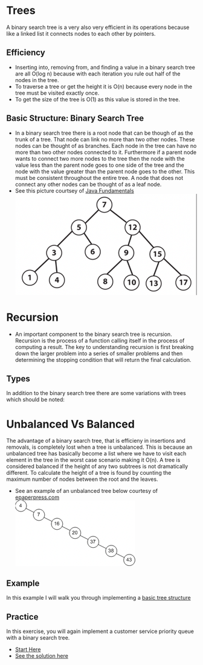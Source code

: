 # Trees
A binary search tree is a very also very efficient in its operations because like a linked list it connects nodes to each other by pointers.
## Efficiency
* Inserting into, removing from, and finding a value in a binary search tree are all O(log n) because with each iteration you rule out half of the nodes in the tree.
* To traverse a tree or get the height it is O(n) because every node in the tree must be visited exactly once.
* To get the size of the tree is O(1) as this value is stored in the tree.

## Basic Structure: Binary Search Tree
* In a binary search tree there is a root node that can be though of as the trunk of a tree. That node can link no more than two other nodes. These nodes can be thought of as branches. Each node in the tree can have no more than two other nodes connected to it. Furthermore if a parent node wants to connect two more nodes to the tree then the node with the value less than the parent node goes to one side of the tree and the node with the value greater than the parent node goes to the other. This must be consistent throughout the entire tree. A node that does not connect any other nodes can be thought of as a leaf node. 
* See this picture courtsey of <a href="https://subscription.packtpub.com/book/application_development/9781789801736/8/ch08lvl1sec47/implementing-binary-search-tree">Java Fundamentals</a>
![A Basic Tree Structure](basic.png)

# Recursion
* An important component to the binary search tree is recursion. Recursion is the process of a function calling itself in the process of computing a result. The key to understanding recursion is first breaking down the larger problem into a series of smaller problems and then determining the stopping condition that will return the final calculation. 

## Types
In addition to the binary search tree there are some variations with trees which should be noted:
# Unbalanced Vs Balanced
The advantage of a binary search tree, that is efficieny in insertions and removals, is completely lost when a tree is unbalanced. This is because an unbalanced tree has basically become a list where we have to visit each element in the tree in the worst case scenario making it O(n). A tree is considered balanced if the height of any two subtrees is not dramatically different. To calculate the height of a tree is found by counting the maximum number of nodes between the root and the leaves.
* See an example of an unbalanced tree below courtesy of <a href="https://www.epaperpress.com/sortsearch/bin.html">epaperpress.com</a><br>
![unbalanced tree](unbalanced.png)

## Example
In this example I will walk you through implementing a <a href="basic.py">basic tree structure</a>

## Practice
In this exercise, you will again implement a customer service priority queue with a binary search tree.
* <a href="practice.py">Start Here</a>
* <a href="solution.py">See the solution here</a>